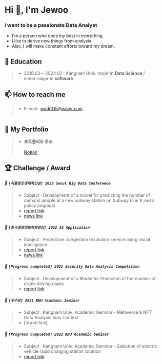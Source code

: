<h1 align="left">Hi 👋, I'm Jewoo</h1>
<h3 align="left">I want to be a passionate Data Analyst</h3>

* I'm a person who does my best in everything.
* I like to derive new things from analysis.
* Also, I will make constant efforts toward my dream.<br>


## 📒 Education
>* 2018.03 ~ 2024.02 : Kangnam Univ. major in <strong>Data Science</strong> /  minor-major in <strong>software</strong><br>

## 📫 How to reach me 
>* E-mail : wpdn115@naver.com<br><br>

## 📌 My Portfolio 
>* **포트폴리오 주소**<br><br>
[Notion](https://bony-dahlia-44c.notion.site/Jewoo-Yoo-b993e9863dd3447f9e5fda4c0839ab2d)

## 🏆 Challenge / Award

##### 🥈 `[서울창조경제혁신상] 2022 Seoul Big Data Conference`
>* Subject : Development of a model for predicting the number of demand people at a new subway station on Subway Line 9 and a policy proposal
>* [report link](https://github.com/heegu0513/project/tree/main/Big%20Data%20Conference)
>* [news link](https://web.kangnam.ac.kr/menu/board/info/91e87af8a39d7468a705e907abd020d5.do?scrtWrtiYn=false&encMenuSeq=f27334797be7f56644db09015634bf5b&encMenuBoardSeq=5adca1e66630de9c5bd35f021b590b7b)

##### 🥉 `[한국경영정보학회장상] 2022 AI Application`
>* Subject : Pedestrian congestion resolution service using visual intelligence
>* [report link](https://github.com/heegu0513/project/tree/main/AI%20Applications)
>* [news link](https://web.kangnam.ac.kr/menu/board/info/91e87af8a39d7468a705e907abd020d5.do?scrtWrtiYn=false&encMenuSeq=f27334797be7f56644db09015634bf5b&encMenuBoardSeq=13e820b0da43a3138cb58571ac968d7b)

#####  🌳 `[Progress completed] 2022 Security Data Analysis Competition`
>* Subject : Development of a Model for Prediction of the number of drunk driving cases<br>
>* [report link](https://github.com/heegu0513/project/tree/main/A%20security%20data%20contest)


##### 🥈 `[우수상] 2021 KNU Academic Seminar`
>* Subject : Kangnam Univ. Academic Seminar - Metaverse & NFT Data Analysis Idea Contest
>* [report link]

#####  🌳 `[Progress completed] 2022 KNU Academic Seminar`
>* Subject : Kangnam Univ. Academic Seminar - Selection of electric vehicle rapid charging station location
>* [report link](https://github.com/heegu0513/project/tree/main/Location%20selection%20of%20electric%20vehicle%20rapid%20charging%20station)



